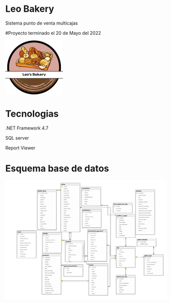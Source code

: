 # Leo Bakery 
Sistema punto de venta multicajas 

#Proyecto terminado el 20 de Mayo del 2022

![Icono](https://github.com/BrandonEscobedo/Leo-bakery/blob/main/Img/LeoBakeryIcono.png)

# Tecnologias 

.NET Framework 4.7 

SQL server 

Report Viewer

# Esquema base de datos 

![base de datos](https://github.com/BrandonEscobedo/Leo-bakery/blob/main/Img/EsquemaBaseLEOBakery.png)
